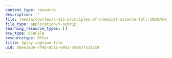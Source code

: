 ```yaml
---
content_type: resource
description: ''
file: /media/courses/5-111-principles-of-chemical-science-fall-2008/60ee3e3e7f4b851c6861c89e77533cc0_rGAcOfOZToA.srt
file_type: application/x-subrip
learning_resource_types: []
ocw_type: OCWFile
resourcetype: Other
title: 3play caption file
uid: 60ee3e3e-7f4b-851c-6861-c89e77533cc0
---
```

